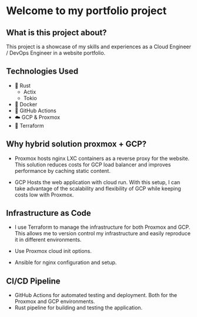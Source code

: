 # Welcome to my portfolio project 

## What is this project about?
This project is a showcase of my skills and experiences as a Cloud Engineer / DevOps Engineer in a website portfolio.

## Technologies Used
- 🦀 Rust
    - Actix
    - Tokio
- 🐳 Docker
- 🚀 GitHub Actions
- ☁️ GCP & Proxmox
- 🔧 Terraform

## Why hybrid solution proxmox + GCP?

- Proxmox hosts nginx LXC containers as a reverse proxy for the website. This solution reduces costs for GCP load balancer and improves performance by caching static content.

- GCP Hosts the web application with cloud run. With this setup, I can take advantage of the scalability and flexibility of GCP while keeping costs low with Proxmox.

## Infrastructure as Code

- I use Terraform to manage the infrastructure for both Proxmox and GCP. This allows me to version control my infrastructure and easily reproduce it in different environments.

- Use Proxmox cloud init options.

- Ansible for nginx configuration and setup.

## CI/CD Pipeline

- GitHub Actions for automated testing and deployment. Both for the Proxmox and GCP environments.
- Rust pipeline for building and testing the application.

